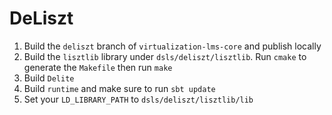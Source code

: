 DeLiszt
==========

1.  Build the `deliszt` branch of `virtualization-lms-core` and publish locally
2.  Build the `lisztlib` library under `dsls/deliszt/lisztlib`. Run `cmake` to generate the `Makefile` then run `make`
3.  Build `Delite`
4.  Build `runtime` and make sure to run `sbt update`
5.  Set your `LD_LIBRARY_PATH` to `dsls/deliszt/lisztlib/lib`